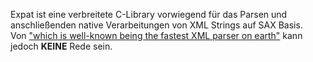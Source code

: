 Expat ist eine verbreitete C-Library vorwiegend für das Parsen und anschließenden native Verarbeitungen von XML Strings auf SAX Basis.  
Von ["which is well-known being the fastest XML parser on earth"](https://web.archive.org/web/20140908021713/http://chneukirchen.org/blog/archive/2004/12/push-vs-pull.html) kann jedoch **KEINE** Rede sein.  
